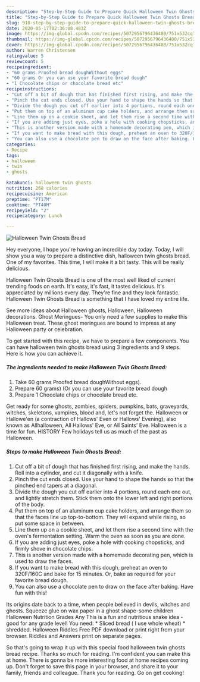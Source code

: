 ```yaml
---
description: "Step-by-Step Guide to Prepare Quick Halloween Twin Ghosts Bread"
title: "Step-by-Step Guide to Prepare Quick Halloween Twin Ghosts Bread"
slug: 918-step-by-step-guide-to-prepare-quick-halloween-twin-ghosts-bread
date: 2020-05-17T02:36:08.483Z
image: https://img-global.cpcdn.com/recipes/5072956796436480/751x532cq70/halloween-twin-ghosts-bread-recipe-main-photo.jpg
thumbnail: https://img-global.cpcdn.com/recipes/5072956796436480/751x532cq70/halloween-twin-ghosts-bread-recipe-main-photo.jpg
cover: https://img-global.cpcdn.com/recipes/5072956796436480/751x532cq70/halloween-twin-ghosts-bread-recipe-main-photo.jpg
author: Warren Christensen
ratingvalue: 5
reviewcount: 5
recipeingredient:
- "60 grams Proofed bread doughWithout eggs"
- "60 grams Or you can use your favorite bread dough"
- "1 Chocolate chips or chocolate bread etc"
recipeinstructions:
- "Cut off a bit of dough that has finished first rising, and make the hands. Roll into a cylinder, and cut it diagonally with a knife."
- "Pinch the cut ends closed. Use your hand to shape the hands so that the pinched end tapers at a diagonal."
- "Divide the dough you cut off earlier into 4 portions, round each one out, and lightly stretch them. Stick them onto the lower left and right portions of the body."
- "Put them on top of an aluminum cup cake holders, and arrange them so that the faces line up top-to-bottom. They will expand while rising, so put some space in between."
- "Line them up on a cookie sheet, and let them rise a second time with the oven&#39;s fermentation setting. Warm the oven as soon as you are done."
- "If you are adding just eyes, poke a hole with cooking chopsticks, and firmly shove in chocolate chips."
- "This is another version made with a homemade decorating pen, which is used to draw the faces."
- "If you want to make bread with this dough, preheat an oven to 320F/160C and bake for 15 minutes. Or, bake as required for your favorite bread dough."
- "You can also use a chocolate pen to draw on the face after baking. Have fun with this!"
categories:
- Recipe
tags:
- halloween
- twin
- ghosts

katakunci: halloween twin ghosts 
nutrition: 268 calories
recipecuisine: American
preptime: "PT17M"
cooktime: "PT40M"
recipeyield: "2"
recipecategory: Lunch

---
```



![Halloween Twin Ghosts Bread](https://img-global.cpcdn.com/recipes/5072956796436480/751x532cq70/halloween-twin-ghosts-bread-recipe-main-photo.jpg)

Hey everyone, I hope you're having an incredible day today. Today, I will show you a way to prepare a distinctive dish, halloween twin ghosts bread. One of my favorites. This time, I will make it a bit tasty. This will be really delicious.

Halloween Twin Ghosts Bread is one of the most well liked of current trending foods on earth. It's easy, it's fast, it tastes delicious. It's appreciated by millions every day. They're fine and they look fantastic. Halloween Twin Ghosts Bread is something that I have loved my entire life.

See more ideas about Halloween ghosts, Halloween, Halloween decorations. Ghost Meringues- You only need a few supplies to make this Halloween treat. These ghost meringues are bound to impress at any Halloween party or celebration.


To get started with this recipe, we have to prepare a few components. You can have halloween twin ghosts bread using 3 ingredients and 9 steps. Here is how you can achieve it.

<!--inarticleads1-->

##### The ingredients needed to make Halloween Twin Ghosts Bread:

1. Take 60 grams Proofed bread doughWithout eggs).
1. Prepare 60 grams) (Or you can use your favorite bread dough
1. Prepare 1 Chocolate chips or chocolate bread etc.


Get ready for some ghosts, zombies, spiders, pumpkins, bats, graveyards, witches, skeletons, vampires, blood and, let&#39;s not forget the. Halloween or Hallowe&#39;en (a contraction of Hallows&#39; Even or Hallows&#39; Evening), also known as Allhalloween, All Hallows&#39; Eve, or All Saints&#39; Eve. Halloween is a time for fun. HISTORY Few holidays tell us as much of the past as Halloween. 

<!--inarticleads2-->

##### Steps to make Halloween Twin Ghosts Bread:

1. Cut off a bit of dough that has finished first rising, and make the hands. Roll into a cylinder, and cut it diagonally with a knife.
1. Pinch the cut ends closed. Use your hand to shape the hands so that the pinched end tapers at a diagonal.
1. Divide the dough you cut off earlier into 4 portions, round each one out, and lightly stretch them. Stick them onto the lower left and right portions of the body.
1. Put them on top of an aluminum cup cake holders, and arrange them so that the faces line up top-to-bottom. They will expand while rising, so put some space in between.
1. Line them up on a cookie sheet, and let them rise a second time with the oven&#39;s fermentation setting. Warm the oven as soon as you are done.
1. If you are adding just eyes, poke a hole with cooking chopsticks, and firmly shove in chocolate chips.
1. This is another version made with a homemade decorating pen, which is used to draw the faces.
1. If you want to make bread with this dough, preheat an oven to 320F/160C and bake for 15 minutes. Or, bake as required for your favorite bread dough.
1. You can also use a chocolate pen to draw on the face after baking. Have fun with this!


Its origins date back to a time, when people believed in devils, witches and ghosts. Squeeze glue on wax paper in a ghost shape-some children Halloween Nutrition Grades Any This is a fun and nutritious snake idea - good for any grade level! You need: * Sliced bread ( I use whole wheat) * shredded. Halloween Riddles Free PDF download or print right from your browser. Riddles and Answers print on separate pages. 

So that's going to wrap it up with this special food halloween twin ghosts bread recipe. Thanks so much for reading. I'm confident you can make this at home. There is gonna be more interesting food at home recipes coming up. Don't forget to save this page in your browser, and share it to your family, friends and colleague. Thank you for reading. Go on get cooking!
